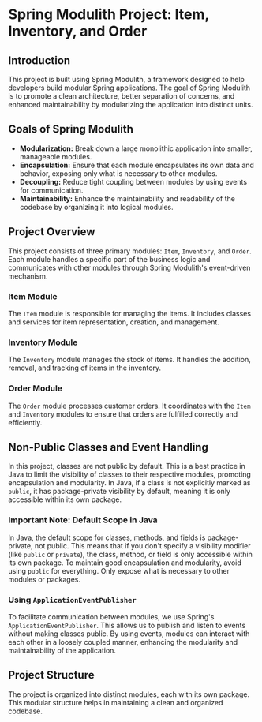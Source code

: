 # Spring Modulith Project: Item, Inventory, and Order

## Introduction

This project is built using Spring Modulith, a framework designed to help developers build modular Spring applications. The goal of Spring Modulith is to promote a clean architecture, better separation of concerns, and enhanced maintainability by modularizing the application into distinct units.

## Goals of Spring Modulith

- **Modularization:** Break down a large monolithic application into smaller, manageable modules.
- **Encapsulation:** Ensure that each module encapsulates its own data and behavior, exposing only what is necessary to other modules.
- **Decoupling:** Reduce tight coupling between modules by using events for communication.
- **Maintainability:** Enhance the maintainability and readability of the codebase by organizing it into logical modules.

## Project Overview

This project consists of three primary modules: `Item`, `Inventory`, and `Order`. Each module handles a specific part of the business logic and communicates with other modules through Spring Modulith's event-driven mechanism.

### Item Module

The `Item` module is responsible for managing the items. It includes classes and services for item representation, creation, and management.

### Inventory Module

The `Inventory` module manages the stock of items. It handles the addition, removal, and tracking of items in the inventory.

### Order Module

The `Order` module processes customer orders. It coordinates with the `Item` and `Inventory` modules to ensure that orders are fulfilled correctly and efficiently.

## Non-Public Classes and Event Handling

In this project, classes are not public by default. This is a best practice in Java to limit the visibility of classes to their respective modules, promoting encapsulation and modularity. In Java, if a class is not explicitly marked as `public`, it has package-private visibility by default, meaning it is only accessible within its own package.

### Important Note: Default Scope in Java

In Java, the default scope for classes, methods, and fields is package-private, not public. This means that if you don't specify a visibility modifier (like `public` or `private`), the class, method, or field is only accessible within its own package. To maintain good encapsulation and modularity, avoid using `public` for everything. Only expose what is necessary to other modules or packages.

### Using `ApplicationEventPublisher`

To facilitate communication between modules, we use Spring's `ApplicationEventPublisher`. This allows us to publish and listen to events without making classes public. By using events, modules can interact with each other in a loosely coupled manner, enhancing the modularity and maintainability of the application.

## Project Structure

The project is organized into distinct modules, each with its own package. This modular structure helps in maintaining a clean and organized codebase.


